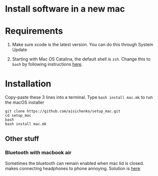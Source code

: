 # Install software in a new mac

# Requirements

1. Make sure xcode is the latest version. You can do this through System Update

2. Starting with Mac OS Catalina, the default shell is `zsh`. Change this to `bash` by following instructions [here](https://support.apple.com/en-us/HT208050). 

# Installation

Copy-paste these 3 lines into a terminal. Type `bash install mac.mk` to run the macOS installer

```
git clone https://github.com/aisichenko/setup_mac.git
cd setup_mac
bash
bash install mac.mk
```

## Other stuff

### Bluetooth with macbook air

Sometimes the bluetooth can remain enabled when mac lid is closed. makes connecting headphones to phone annoying. Solution is [here](https://github.com/odlp/bluesnooze/). 
